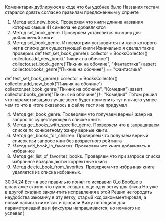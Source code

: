 Коменнтарии дублируюся в коде что бы удобнее было 
Названия тестам старался довать согласно правилам предложенным у спринте 
1. Метод add_new_book. Проверяем что книги длинна названия которых свыше 41 символа не добавляются
2. Метод set_book_genre. Проверяем установится ли жанр для добавленной книги
3. Метод set_book_genre. И посмотрим установится ли жанр которого нет в списке для существующей книги
Изначально я сделал такие проверки:
 def test_set_book_genre():
     collector = BooksCollector()
     collector.add_new_book("Пикник на обочине")
     collector.set_book_genre("Пикник на обочине", "Фантастика")
     assert collector.books_genre["Пикник на обочине"] == "Фантастика"
 
 def test_set_book_genre():
     collector = BooksCollector()
     collector.add_new_book("Пикник на обочине")
     collector.set_book_genre("Пикник на обочине", "Комедия")
     assert collector.books_genre["Пикник на обочине"] != "Комедия"
Потом решил что параметризацию лучше всего будет применить тут и ничего умнее чем то что в итоге оказалось в файле тест я не придумал

4. Метод get_book_genre. Проверяем что получаем верный жанр на запрос по существующей в списке книге.
5. Метод get_books_with_specific_genre. Проверяем что в запрашиваем списке по конкретному жанру верные книги.
6. Метод get_books_for_children. Проверяем что получаем верный список при запросе книг без возрастного рейтинга
7. Метод add_book_in_favorites. Проверяем что книга добавилась в избранное
8. Метод get_list_of_favorites_books. Проверяем что при запросе списка избранное возвращаются корректные книги
9. Метод delete_book_from_favorites. Проверяем что избранная книга удаляется из списка избранных.

30.04.24 Если я все правильно понял то исправил О_о
Вообше в шпаргалке сказно что нужно создать еще одну ветку для фикса
Но уже в другой сказано закомитить исправления в этой
Решил не городить неудобства закомичу в эту ветку, старый код закомментировал, а новый написал ниже как и просили
Вижу потонциал для параметризаций да и фиксутры напрашиваются, но немного не успевал(